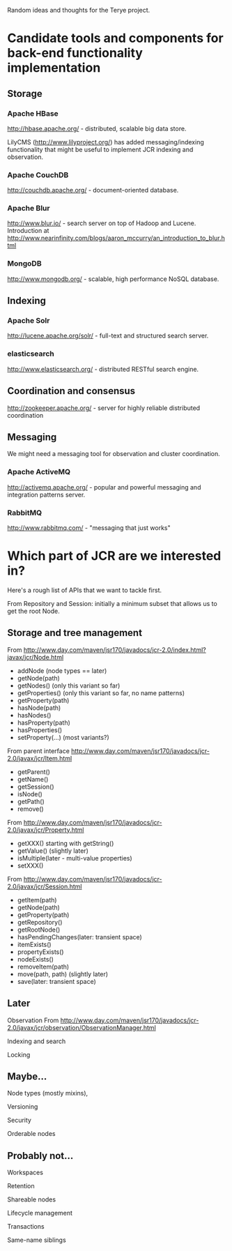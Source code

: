 Random ideas and thoughts for the Terye project.

# Candidate tools and components for back-end functionality implementation

## Storage

### Apache HBase
http://hbase.apache.org/ - distributed, scalable big data store.

LilyCMS (http://www.lilyproject.org/) has added messaging/indexing functionality
that might be useful to implement JCR indexing and observation.  

### Apache CouchDB
http://couchdb.apache.org/ - document-oriented database.

### Apache Blur
http://www.blur.io/ - search server on top of Hadoop and Lucene.
Introduction at http://www.nearinfinity.com/blogs/aaron_mccurry/an_introduction_to_blur.html

### MongoDB
http://www.mongodb.org/ - scalable, high performance NoSQL database.

## Indexing

### Apache Solr
http://lucene.apache.org/solr/ - full-text and structured search server.

### elasticsearch
http://www.elasticsearch.org/ - distributed RESTful search engine.

## Coordination and consensus
http://zookeeper.apache.org/ - server for highly reliable distributed coordination

## Messaging
We might need a messaging tool for observation and cluster coordination.

### Apache ActiveMQ
http://activemq.apache.org/ - popular and powerful messaging and integration patterns server.

### RabbitMQ
http://www.rabbitmq.com/ - "messaging that just works"

# Which part of JCR are we interested in?

Here's a rough list of APIs that we want to tackle first.

From Repository and Session: initially a minimum subset that allows us to get the root Node.

## Storage and tree management

From http://www.day.com/maven/jsr170/javadocs/jcr-2.0/index.html?javax/jcr/Node.html
* addNode (node types == later)
* getNode(path)
* getNodes()  (only this variant so far)
* getProperties() (only this variant so far, no name patterns)
* getProperty(path)
* hasNode(path)
* hasNodes()
* hasProperty(path)
* hasProperties()
* setProperty(...) (most variants?)

From parent interface http://www.day.com/maven/jsr170/javadocs/jcr-2.0/javax/jcr/Item.html
* getParent()
* getName()
* getSession()
* isNode()
* getPath()
* remove()

From http://www.day.com/maven/jsr170/javadocs/jcr-2.0/javax/jcr/Property.html
* getXXX() starting with getString()
* getValue() (slightly later)
* isMultiple(later - multi-value properties)
* setXXX()

From http://www.day.com/maven/jsr170/javadocs/jcr-2.0/javax/jcr/Session.html
* getItem(path)
* getNode(path)
* getProperty(path)
* getRepository()
* getRootNode()
* hasPendingChanges(later: transient space)
* itemExists()
* propertyExists()
* nodeExists()
* removeItem(path)
* move(path, path) (slightly later)
* save(later: transient space)

## Later
Observation
From http://www.day.com/maven/jsr170/javadocs/jcr-2.0/javax/jcr/observation/ObservationManager.html

Indexing and search

Locking

## Maybe...
Node types (mostly mixins), 

Versioning

Security

Orderable nodes

## Probably not...
Workspaces

Retention

Shareable nodes

Lifecycle management

Transactions

Same-name siblings
 
 